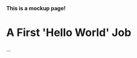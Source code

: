 <div class="alert alert-danger" role="alert">
<strong>This is a mockup page!</strong>
</div>

# A First 'Hello World' Job

...

